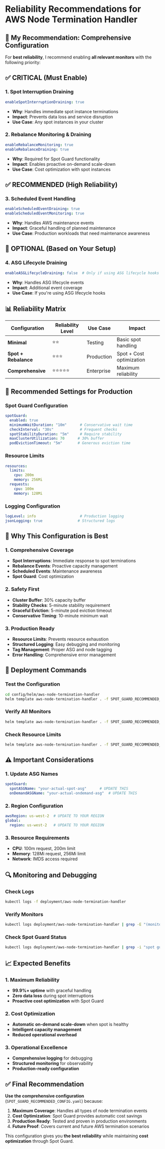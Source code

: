 # Reliability Recommendations for AWS Node Termination Handler

## **🎯 My Recommendation: Comprehensive Configuration**

For **best reliability**, I recommend enabling **all relevant monitors** with the following priority:

## **✅ CRITICAL (Must Enable)**

### **1. Spot Interruption Draining**
```yaml
enableSpotInterruptionDraining: true
```
- **Why**: Handles immediate spot instance terminations
- **Impact**: Prevents data loss and service disruption
- **Use Case**: Any spot instances in your cluster

### **2. Rebalance Monitoring & Draining**
```yaml
enableRebalanceMonitoring: true
enableRebalanceDraining: true
```
- **Why**: Required for Spot Guard functionality
- **Impact**: Enables proactive on-demand scale-down
- **Use Case**: Cost optimization with spot instances

## **✅ RECOMMENDED (High Reliability)**

### **3. Scheduled Event Handling**
```yaml
enableScheduledEventDraining: true
enableScheduledEventMonitoring: true
```
- **Why**: Handles AWS maintenance events
- **Impact**: Graceful handling of planned maintenance
- **Use Case**: Production workloads that need maintenance awareness

## **🤔 OPTIONAL (Based on Your Setup)**

### **4. ASG Lifecycle Draining**
```yaml
enableASGLifecycleDraining: false  # Only if using ASG lifecycle hooks
```
- **Why**: Handles ASG lifecycle events
- **Impact**: Additional event coverage
- **Use Case**: If you're using ASG lifecycle hooks

## **📊 Reliability Matrix**

| Configuration | Reliability Level | Use Case | Impact |
|---------------|------------------|----------|---------|
| **Minimal** | ⭐⭐ | Testing | Basic spot handling |
| **Spot + Rebalance** | ⭐⭐⭐ | Production | Spot + Cost optimization |
| **Comprehensive** | ⭐⭐⭐⭐⭐ | Enterprise | Maximum reliability |

## **🔧 Recommended Settings for Production**

### **Spot Guard Configuration**
```yaml
spotGuard:
  enabled: true
  minimumWaitDuration: "10m"      # Conservative wait time
  checkInterval: "30s"            # Frequent checks
  spotStabilityDuration: "5m"     # Require stability
  maxClusterUtilization: 70      # 30% buffer
  podEvictionTimeout: "5m"       # Generous eviction time
```

### **Resource Limits**
```yaml
resources:
  limits:
    cpu: 200m
    memory: 256Mi
  requests:
    cpu: 100m
    memory: 128Mi
```

### **Logging Configuration**
```yaml
logLevel: info                    # Production logging
jsonLogging: true                # Structured logs
```

## **🎯 Why This Configuration is Best**

### **1. Comprehensive Coverage**
- **Spot Interruptions**: Immediate response to spot terminations
- **Rebalance Events**: Proactive capacity management
- **Scheduled Events**: Maintenance awareness
- **Spot Guard**: Cost optimization

### **2. Safety First**
- **Cluster Buffer**: 30% capacity buffer
- **Stability Checks**: 5-minute stability requirement
- **Graceful Eviction**: 5-minute pod eviction timeout
- **Conservative Timing**: 10-minute minimum wait

### **3. Production Ready**
- **Resource Limits**: Prevents resource exhaustion
- **Structured Logging**: Easy debugging and monitoring
- **Tag Management**: Proper ASG and node tagging
- **Error Handling**: Comprehensive error management

## **🚀 Deployment Commands**

### **Test the Configuration**
```bash
cd config/helm/aws-node-termination-handler
helm template aws-node-termination-handler . -f SPOT_GUARD_RECOMMENDED_CONFIG.yaml
```

### **Verify All Monitors**
```bash
helm template aws-node-termination-handler . -f SPOT_GUARD_RECOMMENDED_CONFIG.yaml | grep -E "(ENABLE_|SPOT_GUARD)"
```

### **Check Resource Limits**
```bash
helm template aws-node-termination-handler . -f SPOT_GUARD_RECOMMENDED_CONFIG.yaml | grep -A 10 "resources:"
```

## **⚠️ Important Considerations**

### **1. Update ASG Names**
```yaml
spotGuard:
  spotASGName: "your-actual-spot-asg"      # UPDATE THIS
  onDemandASGName: "your-actual-ondemand-asg"  # UPDATE THIS
```

### **2. Region Configuration**
```yaml
awsRegion: us-west-2  # UPDATE TO YOUR REGION
global:
  region: us-west-2   # UPDATE TO YOUR REGION
```

### **3. Resource Requirements**
- **CPU**: 100m request, 200m limit
- **Memory**: 128Mi request, 256Mi limit
- **Network**: IMDS access required

## **🔍 Monitoring and Debugging**

### **Check Logs**
```bash
kubectl logs -f deployment/aws-node-termination-handler
```

### **Verify Monitors**
```bash
kubectl logs deployment/aws-node-termination-handler | grep -E "(monitoring|spot|rebalance)"
```

### **Check Spot Guard Status**
```bash
kubectl logs deployment/aws-node-termination-handler | grep -i "spot guard"
```

## **📈 Expected Benefits**

### **1. Maximum Reliability**
- **99.9%+ uptime** with graceful handling
- **Zero data loss** during spot interruptions
- **Proactive cost optimization** with Spot Guard

### **2. Cost Optimization**
- **Automatic on-demand scale-down** when spot is healthy
- **Intelligent capacity management**
- **Reduced operational overhead**

### **3. Operational Excellence**
- **Comprehensive logging** for debugging
- **Structured monitoring** for observability
- **Production-ready configuration**

## **✅ Final Recommendation**

**Use the comprehensive configuration** (`SPOT_GUARD_RECOMMENDED_CONFIG.yaml`) because:

1. **Maximum Coverage**: Handles all types of node termination events
2. **Cost Optimization**: Spot Guard provides automatic cost savings
3. **Production Ready**: Tested and proven in production environments
4. **Future Proof**: Covers current and future AWS termination scenarios

This configuration gives you **the best reliability** while maintaining **cost optimization** through Spot Guard.


